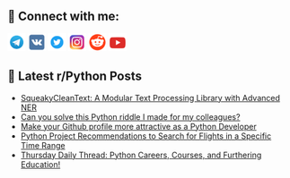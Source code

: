 ## 🔎 Connect with me:
[<img src="https://github.com/bullbesh/bullbesh/blob/main/images/Telegram.png" width="32" height="32" />](https://t.me/bullbesh)
[<img src="https://github.com/bullbesh/bullbesh/blob/main/images/VK.png" width="32" height="32" />](https://vk.com/bullbesh)
[<img src="https://github.com/bullbesh/bullbesh/blob/main/images/Twitter.png" width="32" height="32" />](https://twitter.com/bullbesh1)
[<img src="https://github.com/bullbesh/bullbesh/blob/main/images/Instagram.png" width="32" height="32" />](https://www.instagram.com/bullbesh)
[<img src="https://github.com/bullbesh/bullbesh/blob/main/images/Reddit.png" width="32" height="32" />](https://www.reddit.com/user/bullbesh)
[<img src="https://github.com/bullbesh/bullbesh/blob/main/images/YouTube.png" width="32" height="32" />](https://www.youtube.com/channel/UCtfjRs6uzgq5mfm8S06WTcg)

## 📕 Latest r/Python Posts
<!-- BLOG-POST-LIST:START -->
- [SqueakyCleanText: A Modular Text Processing Library with Advanced NER](https://www.reddit.com/r/Python/comments/1grc5bi/squeakycleantext_a_modular_text_processing/)
- [Can you solve this Python riddle I made for my colleagues?](https://www.reddit.com/r/Python/comments/1grbkg3/can_you_solve_this_python_riddle_i_made_for_my/)
- [Make your Github profile more attractive as a Python Developer](https://www.reddit.com/r/Python/comments/1gr4qkw/make_your_github_profile_more_attractive_as_a/)
- [Python Project Recommendations to Search for Flights in a Specific Time Range](https://www.reddit.com/r/Python/comments/1gqz0h1/python_project_recommendations_to_search_for/)
- [Thursday Daily Thread: Python Careers, Courses, and Furthering Education!](https://www.reddit.com/r/Python/comments/1gqriuc/thursday_daily_thread_python_careers_courses_and/)
<!-- BLOG-POST-LIST:END -->
